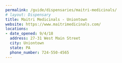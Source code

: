```yaml
---
permalink: /guide/dispensaries/maitri-medicinals/
# layout: Dispensary
title: Maitri Medicinals - Uniontown
website: https://www.maitrimedicinals.com/
locations:
- date_opened: 9/4/18
  address: 27-31 West Main Street
  city: Uniontown
  state: PA
  phone_number: 724-550-4565
---
```




